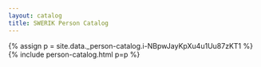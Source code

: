 ```yaml
---
layout: catalog
title: SWERIK Person Catalog
---
```

{% assign p = site.data._person-catalog.i-NBpwJayKpXu4u1Uu87zKT1 %}
{% include person-catalog.html p=p %}

